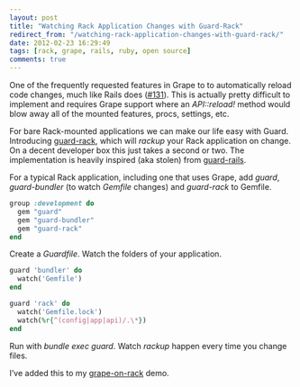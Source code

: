 ```yaml
---
layout: post
title: "Watching Rack Application Changes with Guard-Rack"
redirect_from: "/watching-rack-application-changes-with-guard-rack/"
date: 2012-02-23 16:29:49
tags: [rack, grape, rails, ruby, open source]
comments: true
---
```

One of the frequently requested features in Grape to to automatically reload code changes, much like Rails does ([#131](https://github.com/intridea/grape/issues/131)). This is actually pretty difficult to implement and requires Grape support where an _API::reload!_ method would blow away all of the mounted features, procs, settings, etc.

For bare Rack-mounted applications we can make our life easy with Guard. Introducing [guard-rack](https://github.com/dblock/guard-rack), which will _rackup_ your Rack application on change. On a decent developer box this just takes a second or two.  The implementation is heavily inspired (aka stolen) from [guard-rails](https://github.com/guard/guard-rails).

For a typical Rack application, including one that uses Grape, add _guard_, _guard-bundler_ (to watch _Gemfile_ changes) and _guard-rack_ to Gemfile.

```ruby
group :development do
  gem "guard"
  gem "guard-bundler"
  gem "guard-rack"
end
```

Create a _Guardfile_. Watch the folders of your application.

```ruby
guard 'bundler' do
  watch('Gemfile')
end

guard 'rack' do
  watch('Gemfile.lock')
  watch(%r{^(config|app|api)/.\*})
end
```

Run with _bundle exec guard_. Watch _rackup_ happen every time you change files.

I’ve added this to my [grape-on-rack](https://github.com/dblock/grape-on-rack) demo.

